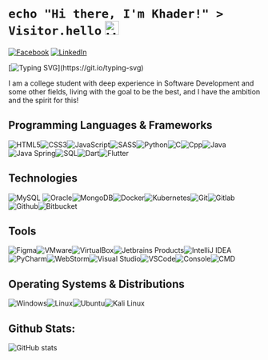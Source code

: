 # `echo "Hi there, I'm Khader!" > Visitor.hello` <img src="https://user-images.githubusercontent.com/1303154/88677602-1640ba80-d120-11ea-84d8-d263ba5fc3c0.gif" width="28px" alt="Hi">

[![Facebook](https://img.shields.io/badge/Facebook-%231877F2.svg?&style=flat-square&logo=facebook&logoColor=white)](https://www.facebook.com/khader.jber) [![LinkedIn](https://img.shields.io/badge/LinkedIn-%230077B5.svg?&style=flat-square&logo=linkedin&logoColor=white)](https://www.linkedin.com/in/khader-karaja/)

[![Typing SVG](https://readme-typing-svg.herokuapp.com?font=comfortaa&color=00FF00&size=24&width=500&lines=Software+Developer;Cybersecurity+Engineer;and+Problem+Solving+Instructor!;Nice+to+meet+you...)](https://git.io/typing-svg)

I am a college student with deep experience in Software Development and some other fields, living with the goal to be the best, and I have the ambition and the spirit for this!

## Programming Languages & Frameworks

![HTML5](https://img.icons8.com/color/40/html-5.png)![CSS3](https://img.icons8.com/color/40/css3.png)![JavaScript](https://img.icons8.com/color/40/javascript.png)![SASS](https://img.icons8.com/color/40/sass.png)![Python](https://img.icons8.com/color/40/python--v1.png)![C](https://img.icons8.com/color/40/c-programming.png)![Cpp](https://img.icons8.com/color/40/c-plus-plus-logo.png)![Java](https://img.icons8.com/color/40/java-coffee-cup-logo--v1.png)![Java Spring](https://img.icons8.com/?id=90519&size=40)![SQL](https://img.icons8.com/external-soft-fill-juicy-fish/40/external-sql-coding-and-development-soft-fill-soft-fill-juicy-fish.png)![Dart](https://img.icons8.com/color/40/dart.png)![Flutter](https://img.icons8.com/color/40/flutter.png)

## Technologies

![MySQL](https://img.icons8.com/?id=UFXRpPFebwa2&size=40) ![Oracle](https://img.icons8.com/color/40/oracle-logo.png)![MongoDB](https://img.icons8.com/color/40/mongodb.png)![Docker](https://img.icons8.com/color/40/docker.png)![Kubernetes](https://img.icons8.com/color/40/kubernetes.png)![Git](https://img.icons8.com/color/40/git.png)![Gitlab](https://img.icons8.com/color/40/gitlab.png)![Github](https://img.icons8.com/?id=52539&size=40)![Bitbucket](https://img.icons8.com/color/40/bitbucket.png)

## Tools

![Figma](https://img.icons8.com/?id=8gfeOoqrHqJU&size=40)![VMware](https://img.icons8.com/?id=mkkp6yt38FVq&size=40)![VirtualBox](https://img.icons8.com/?id=38792&size=40)![Jetbrains Products](https://img.icons8.com/color/40/jetbrains.png)![IntelliJ IDEA](https://img.icons8.com/?id=61466&size=40)![PyCharm](https://img.icons8.com/?id=117121&size=40)![WebStorm](https://img.icons8.com/?id=32sNCVhNAx9Y&size=40)![Visual Studio](https://img.icons8.com/?id=y7WGoWNuIWac&size=40)![VSCode](https://img.icons8.com/color/40/visual-studio-code-2019.png)![Console](https://img.icons8.com/color/40/console.png)![CMD](https://img.icons8.com/?id=19291&size=40)

## Operating Systems & Distributions

![Windows](https://img.icons8.com/color/40/windows-10.png)![Linux](https://img.icons8.com/color/40/linux.png)![Ubuntu](https://img.icons8.com/color/40/ubuntu--v1.png)![Kali Linux](https://img.icons8.com/color/40/kali-linux.png)

## Github Stats:

![GitHub stats](https://github-readme-stats.vercel.app/api?username=Khader9Jber&count_private=true&show_icons=true&theme=chartreuse-dark&hide=contribs,issues)

<!-- [![Top Langs](https://github-readme-stats.vercel.app/api/top-langs/?username=Khader9Jber&layout=compact)](https://github.com/Khader9Jber/github-readme-stats) -->

